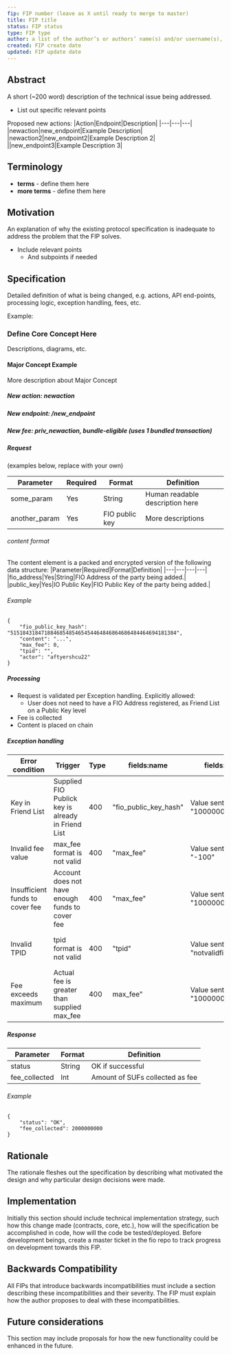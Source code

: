 ```yaml
---
fip: FIP number (leave as X until ready to merge to master)
title: FIP title
status: FIP status
type: FIP type
author: a list of the author’s or authors’ name(s) and/or username(s), or name(s) and email(s)
created: FIP create date
updated: FIP update date
---
```


## Abstract
A short (~200 word) description of the technical issue being addressed.
* List out specific relevant points 

Proposed new actions:
|Action|Endpoint|Description|
|---|---|---|
|newaction|new_endpoint|Example Description|
|newaction2|new_endpoint2|Example Description 2|
||new_endpoint3|Example Description 3|

## Terminology
* **terms** - define them here
* **more terms** - define them here

## Motivation
An explanation of why the existing protocol specification is inadequate to address the problem that the FIP solves.
* Include relevant points
  * And subpoints if needed

## Specification
Detailed definition of what is being changed, e.g. actions, API end-points, processing logic, exception handling, fees, etc.

Example:

### Define Core Concept Here

Descriptions, diagrams, etc.

#### Major Concept Example
More description about Major Concept
##### New action: *newaction*
##### New endpoint: /new_endpoint
##### New fee: priv_newaction, bundle-eligible (uses 1 bundled transaction)
##### Request

(examples below, replace with your own)

|Parameter|Required|Format|Definition|
|---|---|---|---|
|some_param|Yes|String|Human readable description here|
|another_param|Yes|FIO public key|More descriptions|

###### *content* format
The content element is a packed and encrypted version of the following data structure:
|Parameter|Required|Format|Definition|
|---|---|---|---|
|fio_address|Yes|String|FIO Address of the party being added.|
|public_key|Yes|IO Public Key|FIO Public Key of the party being added.|
###### Example
```
{
	"fio_public_key_hash": "515184318471884685485465454464846864686484464694181384",
	"content": "...",
	"max_fee": 0,
	"tpid": "",
	"actor": "aftyershcu22"
}
```
##### Processing
* Request is validated per Exception handling. Explicitly allowed:
	* User does not need to have a FIO Address registered, as Friend List on a Public Key level
* Fee is collected
* Content is placed on chain
##### Exception handling
|Error condition|Trigger|Type|fields:name|fields:value|Error message|
|---|---|---|---|---|---|
|Key in Friend List|Supplied FIO Publick key is already in Friend List|400|"fio_public_key_hash"|Value sent in, i.e. "1000000000"|"FIO public key already in Friend List"|
|Invalid fee value|max_fee format is not valid|400|"max_fee"|Value sent in, e.g. "-100"|"Invalid fee value"|
|Insufficient funds to cover fee|Account does not have enough funds to cover fee|400|"max_fee"|Value sent in, e.g. "1000000000"|"Insufficient funds to cover fee"|
|Invalid TPID|tpid format is not valid|400|"tpid"|Value sent in, e.g. "notvalidfioaddress"|"TPID must be empty or valid FIO address"|
|Fee exceeds maximum|Actual fee is greater than supplied max_fee|400|max_fee"|Value sent in, e.g. "1000000000"|"Fee exceeds supplied maximum"|
##### Response
|Parameter|Format|Definition|
|---|---|---|
|status|String|OK if successful|
|fee_collected|Int|Amount of SUFs collected as fee|
###### Example
```
{
	"status": "OK",
	"fee_collected": 2000000000
}
```

## Rationale
The rationale fleshes out the specification by describing what motivated the design and why particular design decisions were made.

## Implementation
Initially this section should include technical implementation strategy, such how this change made (contracts, core, etc.), how will the specification be accomplished in code, how will the code be tested/deployed. Before development beings, create a master ticket in the fio repo to track progress on development towards this FIP.

## Backwards Compatibility
All FIPs that introduce backwards incompatibilities must include a section describing these incompatibilities and their severity. The FIP must explain how the author proposes to deal with these incompatibilities.

## Future considerations
This section may include proposals for how the new functionality could be enhanced in the future.

